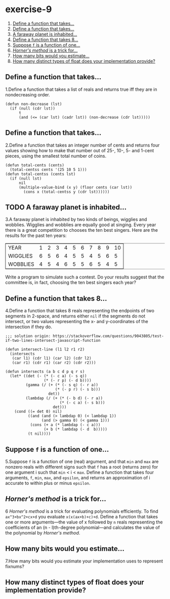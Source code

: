 

# exercise-9

1.  [Define a function that takes&#x2026;](#org86280ef)
2.  [Define a function that takes&#x2026;](#org7b7a031)
3.  [A faraway planet is inhabited&#x2026;](#orgd0aefa2)
4.  [Define a function that takes 8&#x2026;](#org97c2820)
5.  [Suppose `f` is a function of one&#x2026;](#org56f3aaa)
6.  [*Horner's method* is a trick for&#x2026;](#org8d729ce)
7.  [How many bits would you estimate&#x2026;](#orgd59fe79)
8.  [How many distinct types of float does your implementation provide?](#org666a8c3)


<a id="org86280ef"></a>

## Define a function that takes&#x2026;

1.Define a function that takes a list of reals and returns true iff they are in nondecreasing order.

    (defun non-decrease (lst)
      (if (null (cdr lst))
          t
          (and (<= (car lst) (cadr lst)) (non-decrease (cdr lst)))))


<a id="org7b7a031"></a>

## Define a function that takes&#x2026;

2.Define a function that takes an integer number of cents and returns four values showing how to make that number out of 25-, 10-, 5- and 1-cent pieces, using the smallest total number of coins.

    (defun total-cents (cents)
      (total-centss cents '(25 10 5 1)))
    (defun total-centss (cents lst)
      (if (null lst)
          nil
          (multiple-value-bind (x y) (floor cents (car lst))
            (cons x (total-centss y (cdr lst))))))


<a id="orgd0aefa2"></a>

## TODO A faraway planet is inhabited&#x2026;

3.A faraway planet is inhabited by two kinds of beings, wigglies and wobblies. Wigglies and wobblies are equally good at singing. Every year there is a great competition to chooses the ten best singers. Here are the results for the past ten years:

<table border="2" cellspacing="0" cellpadding="6" rules="groups" frame="hsides">


<colgroup>
<col  class="org-left" />

<col  class="org-right" />

<col  class="org-right" />

<col  class="org-right" />

<col  class="org-right" />

<col  class="org-right" />

<col  class="org-right" />

<col  class="org-right" />

<col  class="org-right" />

<col  class="org-right" />

<col  class="org-right" />
</colgroup>
<tbody>
<tr>
<td class="org-left">YEAR</td>
<td class="org-right">1</td>
<td class="org-right">2</td>
<td class="org-right">3</td>
<td class="org-right">4</td>
<td class="org-right">5</td>
<td class="org-right">6</td>
<td class="org-right">7</td>
<td class="org-right">8</td>
<td class="org-right">9</td>
<td class="org-right">10</td>
</tr>


<tr>
<td class="org-left">WIGGLIES</td>
<td class="org-right">6</td>
<td class="org-right">5</td>
<td class="org-right">6</td>
<td class="org-right">4</td>
<td class="org-right">5</td>
<td class="org-right">5</td>
<td class="org-right">4</td>
<td class="org-right">5</td>
<td class="org-right">6</td>
<td class="org-right">5</td>
</tr>


<tr>
<td class="org-left">WOBBLIES</td>
<td class="org-right">4</td>
<td class="org-right">5</td>
<td class="org-right">4</td>
<td class="org-right">6</td>
<td class="org-right">5</td>
<td class="org-right">5</td>
<td class="org-right">6</td>
<td class="org-right">5</td>
<td class="org-right">4</td>
<td class="org-right">5</td>
</tr>
</tbody>
</table>

Write a program to simulate such a contest. Do your results suggest that the committee is, in fact, choosing the ten best singers each year?


<a id="org97c2820"></a>

## Define a function that takes 8&#x2026;

4.Define a function that takes 8 reals representing the endpoints of two segments in 2-space, and returns either `nil` if the segments do not intersect, or two values representing the x- and y-coordinates of the intersection if they do.

    ;;; solution origin: https://stackoverflow.com/questions/9043805/test-if-two-lines-intersect-javascript-function
    
    (defun intersect-line (l1 l2 r1 r2)
      (intersects
       (car l1) (cdr l1) (car l2) (cdr l2)
       (car r1) (cdr r1) (car r2) (cdr r2)))
    
    (defun intersects (a b c d p q r s)
      (let* ((det (- (* (- c a) (- s q))
                     (* (- r p) (- d b))))
             (gamma (/ (+ (* (- s q) (- r a))
                          (* (- p r) (- s b)))
                       det))
             (lambdap (/ (+ (* (- b d) (- r a))
                            (* (- c a) (- s b)))
                         det)))
        (cond ((= det 0) nil)
              ((and (and (> lambdap 0) (< lambdap 1))
                    (and (> gamma 0) (< gamma 1)))
               (cons (+ a (* lambdap (- c a)))
                     (+ b (* lambdap (- d  b)))))
              (t nil))))


<a id="org56f3aaa"></a>

## Suppose `f` is a function of one&#x2026;

5.Suppose `f` is a function of one (real) argument, and that `min` and `max` are nonzero reals with different signs such that `f` has a root (returns zero) for one argument i such that `min` < i < `max`. Define a function that takes four arguments, `f`, `min`, `max`, and `epsilon`, and returns an approximation of i accurate to within plus or minus `epsilon`.


<a id="org8d729ce"></a>

## *Horner's method* is a trick for&#x2026;

6 *Horner's method* is a trick for evaluating polynomials efficiently. To find `ax^3+bx^2+cx+d` you evaluate `x(x(ax+b)+c)+d`. Define a function that takes one or more arguments—the value of x followed by `n` reals representing the coefficients of an (n - l)th-degree polynomial—and calculates the value of the polynomial by *Horner's method*.


<a id="orgd59fe79"></a>

## How many bits would you estimate&#x2026;

7.How many bits would you estimate your implementation uses to represent fixnums?


<a id="org666a8c3"></a>

## How many distinct types of float does your implementation provide?

